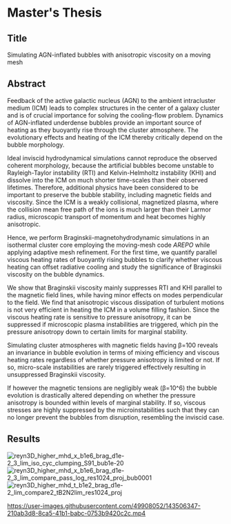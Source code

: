 # Master's Thesis

## Title

Simulating AGN-inflated bubbles with anisotropic viscosity on a moving mesh

## Abstract

Feedback of the active galactic nucleus (AGN) to the ambient intracluster medium (ICM) leads to complex structures in the center of a galaxy cluster and is of crucial importance for solving the cooling-flow problem.
Dynamics of AGN-inflated underdense bubbles provide an important source of heating as they buoyantly rise through the cluster atmosphere. The evolutionary effects and heating of the ICM thereby critically depend on the bubble morphology.

Ideal inviscid hydrodynamical simulations cannot reproduce the observed coherent morphology, because the artificial bubbles become unstable to Rayleigh-Taylor instability (RTI) and Kelvin-Helmholtz instability (KHI) and dissolve into the ICM on much shorter time-scales than their observed lifetimes.
Therefore, additional physics have been considered to be important to preserve the bubble stability, including magnetic fields and viscosity.
Since the ICM is a weakly collisional, magnetized plasma, where the collision mean free path of the ions is much larger than their Larmor radius, microscopic transport of momentum and heat becomes highly anisotropic. 

Hence, we perform Braginskii-magnetohydrodynamic simulations in an isothermal cluster core employing the moving-mesh code _AREPO_ while applying adaptive mesh refinement. For the first time, we quantify parallel viscous heating rates of buoyantly rising bubbles to clarify whether viscous heating can offset radiative cooling and study the significance of Braginskii viscosity on the bubble dynamics.

We show that Braginskii viscosity mainly suppresses RTI and KHI parallel to the magnetic field lines, while having minor effects on modes perpendicular to the field.
We find that anisotropic viscous dissipation of turbulent motions is not very efficient in heating the ICM in a volume filling fashion.
Since the viscous heating rate is sensitive to pressure anisotropy, it can be suppressed if microscopic plasma instabilities are triggered, which pin the pressure anisotropy down to certain limits for marginal stability. 

Simulating cluster atmospheres with magnetic fields having &beta;=100 reveals an invariance in bubble evolution in terms of mixing efficiency and viscous heating rates regardless of whether pressure anisotropy is limited or not. If so, micro-scale instabilities are rarely triggered effectively resulting in unsuppressed Braginskii viscosity.

If however the magnetic tensions are negligibly weak (&beta;=10^6) the bubble evolution is drastically altered depending on whether the pressure anisotropy is bounded within levels of marginal stability. If so, viscous stresses are highly suppressed by the microinstabilities such that they can no longer prevent the bubbles from disruption, resembling the inviscid case.

## Results

![reyn3D_higher_mhd_x_b1e6_brag_d1e-2_3_lim_iso_cyc_clumping_S91_bub1e-20](https://user-images.githubusercontent.com/49908052/143506264-fb489280-eab0-4259-a03e-16037e20baeb.png)
![reyn3D_higher_mhd_x_b1e6_brag_d1e-2_3_lim_compare_pass_log_res1024_proj_bub0001](https://user-images.githubusercontent.com/49908052/143506308-e5d7fa8c-3a9b-44a1-9505-ba2ff23a4396.png)
![reyn3D_higher_mhd_t_b1e2_brag_d1e-2_lim_compare2_tB2N2lim_res1024_proj](https://user-images.githubusercontent.com/49908052/143505935-a79e6a2a-29e1-4a8e-b108-5a0d47bc4ffa.png)

https://user-images.githubusercontent.com/49908052/143506347-210ab3d8-8ca5-41b1-babc-0753b9420c2c.mp4


